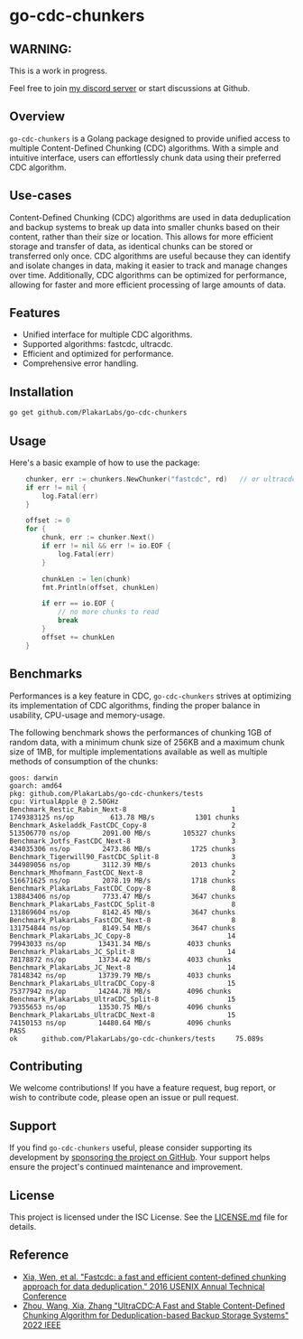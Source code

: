 # go-cdc-chunkers

## WARNING:
This is a work in progress.

Feel free to join [my discord server](https://discord.com/invite/YC6j4rbvSk) or start discussions at Github.


## Overview
`go-cdc-chunkers` is a Golang package designed to provide unified access to multiple Content-Defined Chunking (CDC) algorithms.
With a simple and intuitive interface, users can effortlessly chunk data using their preferred CDC algorithm.

## Use-cases
Content-Defined Chunking (CDC) algorithms are used in data deduplication and backup systems to break up data into smaller chunks based on their content, rather than their size or location. This allows for more efficient storage and transfer of data, as identical chunks can be stored or transferred only once. CDC algorithms are useful because they can identify and isolate changes in data, making it easier to track and manage changes over time. Additionally, CDC algorithms can be optimized for performance, allowing for faster and more efficient processing of large amounts of data.


## Features
- Unified interface for multiple CDC algorithms.
- Supported algorithms: fastcdc, ultracdc.
- Efficient and optimized for performance.
- Comprehensive error handling.

## Installation
```sh
go get github.com/PlakarLabs/go-cdc-chunkers
```


## Usage
Here's a basic example of how to use the package:

```go
    chunker, err := chunkers.NewChunker("fastcdc", rd)   // or ultracdc
    if err != nil {
        log.Fatal(err)
    }

    offset := 0
    for {
        chunk, err := chunker.Next()
        if err != nil && err != io.EOF {
            log.Fatal(err)
        }

        chunkLen := len(chunk)
        fmt.Println(offset, chunkLen)

        if err == io.EOF {
            // no more chunks to read
            break
        }
        offset += chunkLen
    }
```

## Benchmarks
Performances is a key feature in CDC, `go-cdc-chunkers` strives at optimizing its implementation of CDC algorithms,
finding the proper balance in usability, CPU-usage and memory-usage.

The following benchmark shows the performances of chunking 1GB of random data,
with a minimum chunk size of 256KB and a maximum chunk size of 1MB,
for multiple implementations available as well as multiple methods of consumption of the chunks:

```
goos: darwin
goarch: amd64
pkg: github.com/PlakarLabs/go-cdc-chunkers/tests
cpu: VirtualApple @ 2.50GHz
Benchmark_Restic_Rabin_Next-8                          1        1749383125 ns/op         613.78 MB/s          1301 chunks
Benchmark_Askeladdk_FastCDC_Copy-8                     2         513506770 ns/op        2091.00 MB/s        105327 chunks
Benchmark_Jotfs_FastCDC_Next-8                         3         434035306 ns/op        2473.86 MB/s          1725 chunks
Benchmark_Tigerwill90_FastCDC_Split-8                  3         344989056 ns/op        3112.39 MB/s          2013 chunks
Benchmark_Mhofmann_FastCDC_Next-8                      2         516671625 ns/op        2078.19 MB/s          1718 chunks
Benchmark_PlakarLabs_FastCDC_Copy-8                    8         138843406 ns/op        7733.47 MB/s          3647 chunks
Benchmark_PlakarLabs_FastCDC_Split-8                   8         131869604 ns/op        8142.45 MB/s          3647 chunks
Benchmark_PlakarLabs_FastCDC_Next-8                    8         131754844 ns/op        8149.54 MB/s          3647 chunks
Benchmark_PlakarLabs_JC_Copy-8                        14          79943033 ns/op        13431.34 MB/s         4033 chunks
Benchmark_PlakarLabs_JC_Split-8                       14          78178872 ns/op        13734.42 MB/s         4033 chunks
Benchmark_PlakarLabs_JC_Next-8                        14          78148342 ns/op        13739.79 MB/s         4033 chunks
Benchmark_PlakarLabs_UltraCDC_Copy-8                  15          75377942 ns/op        14244.78 MB/s         4096 chunks
Benchmark_PlakarLabs_UltraCDC_Split-8                 15          79355653 ns/op        13530.75 MB/s         4096 chunks
Benchmark_PlakarLabs_UltraCDC_Next-8                  15          74150153 ns/op        14480.64 MB/s         4096 chunks
PASS
ok      github.com/PlakarLabs/go-cdc-chunkers/tests     75.089s
```

## Contributing
We welcome contributions!
If you have a feature request, bug report, or wish to contribute code, please open an issue or pull request.

## Support
If you find `go-cdc-chunkers` useful, please consider supporting its development by [sponsoring the project on GitHub](https://github.com/sponsors/poolpOrg).
Your support helps ensure the project's continued maintenance and improvement.


## License
This project is licensed under the ISC License. See the [LICENSE.md](LICENSE.md) file for details.


## Reference

  - [Xia, Wen, et al. "Fastcdc: a fast and efficient content-defined chunking approach for data deduplication." 2016 USENIX Annual Technical Conference](https://www.usenix.org/system/files/conference/atc16/atc16-paper-xia.pdf)
  - [Zhou, Wang, Xia, Zhang "UltraCDC:A Fast and Stable Content-Defined Chunking Algorithm for Deduplication-based Backup Storage Systems" 2022 IEEE](https://ieeexplore.ieee.org/document/9894295)